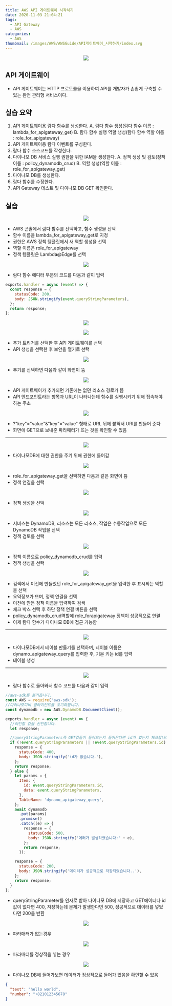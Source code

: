 ```yaml
---
title: AWS API 게이트웨이 시작하기
date: 2020-11-03 21:04:21
tags:
  - API Gateway
  - AWS
categories:
  - AWS
thumbnail: /images/AWS/AWSGuide/API게이트웨이_시작하기/index.svg
---
```


<p align="center"><img src="/images/AWS/AWSGuide/API게이트웨이_시작하기/index.svg"></p>

## API 게이트웨이

- API 게이트웨이는 HTTP 프로토콜을 이용하여 API를 개발자가 손쉽게 구축할 수 있는 완전 관리형 서비스이다.

## 실습 요약

1. API 게이트웨이용 람다 함수를 생성한다.
   A. 람다 함수 생성(람다 함수 이름 : lambda_for_apigateway_get)
   B. 람다 함수 실행 역할 생성(람다 함수 역할 이름 : role_for_apigateway)
2. API 게이트웨이용 람다 이벤트를 구성한다.
3. 람다 함수 소스코드를 작성한다.
4. 다이나모 DB 서비스 실행 권한을 위한 IAM을 생성한다.
   A. 정책 생성 및 검토(정책 이름 : policy_dynamodb_crud)
   B. 역할 생성(역할 이름 : role_for_apigateway_get)
5. 다이나모 DB를 생성한다.
6. 람다 함수를 수정한다.
7. API Gateway 테스트 및 다이나모 DB GET 확인한다.

## 실습

<p align="center"><img src="/images/AWS/AWSGuide/API게이트웨이_시작하기/apigatewayStart.jpg"></p>

- AWS 콘솔에서 람다 함수를 선택하고, 함수 생성을 선택
- 함수 이름을 lambda_for_apigateway_get로 지정
- 권한은 AWS 정책 템플릿에서 새 역할 생성을 선택
- 역할 이름은 role_for_apigateway
- 정책 템플릿은 Lambda@Edge를 선택

<p align="center"><img src="/images/AWS/AWSGuide/API게이트웨이_시작하기/apigatewayStart1.jpg"></p>

- 람다 함수 에디터 부분의 코드를 다음과 같이 입력

```javascript
exports.handler = async (event) => {
  const response = {
    statusCode: 200,
    body: JSON.stringify(event.queryStringParameters),
  };
  return response;
};
```

<p align="center"><img src="/images/AWS/AWSGuide/API게이트웨이_시작하기/apigatewayStart2.jpg"></p>
<p align="center"><img src="/images/AWS/AWSGuide/API게이트웨이_시작하기/apigatewayStart3.jpg"></p>

- 추가 트리거를 선택한 후 API 게이트웨이를 선택
- API 생성을 선택한 후 보안을 열기로 선택

<p align="center"><img src="/images/AWS/AWSGuide/API게이트웨이_시작하기/apigatewayStart4.jpg"></p>

- 추기를 선택하면 다음과 같이 화면이 뜸

<p align="center"><img src="/images/AWS/AWSGuide/API게이트웨이_시작하기/apigatewayStart5.jpg"></p>

- API 게이트웨이가 추가되면 기존에는 없던 리소스 경로가 뜸
- API 엔드포인트라는 항목과 URL이 나타나는데 함수를 실행시키기 위해 접속해야 하는 주소

<p align="center"><img src="/images/AWS/AWSGuide/API게이트웨이_시작하기/apigatewayStart7.jpg"></p>

- ?"key"="value"&"key"="value" 형태로 URL 뒤에 붙혀서 URI를 만들어 준다
- 화면에 GET으로 보내준 파라매터가 뜨는 것을 확인할 수 있음

---

<p align="center"><img src="/images/AWS/AWSGuide/API게이트웨이_시작하기/apigatewayStart8.jpg"></p>

- 다이나모DB에 대한 권한을 주기 위해 권한에 들어감

<p align="center"><img src="/images/AWS/AWSGuide/API게이트웨이_시작하기/apigatewayStart9.jpg"></p>

- role_for_apigateway_get을 선택하면 다음과 같은 화면이 뜸
- 정책 연결을 선택

<p align="center"><img src="/images/AWS/AWSGuide/API게이트웨이_시작하기/apigatewayStart10.jpg"></p>

- 정책 생성을 선택

<p align="center"><img src="/images/AWS/AWSGuide/API게이트웨이_시작하기/apigatewayStart11.jpg"></p>

- 서비스는 DynamoDB, 리소스는 모든 리소스, 작업은 수동작업으로 모든 DynamoDB 작업을 선택
- 정책 검토를 선택

<p align="center"><img src="/images/AWS/AWSGuide/API게이트웨이_시작하기/apigatewayStart12.jpg"></p>

- 정책 이름으로 policy_dynamodb_crud를 입력
- 정책 생성을 선택

<p align="center"><img src="/images/AWS/AWSGuide/API게이트웨이_시작하기/apigatewayStart17.jpg"></p>

- 검색에서 이전에 만들었던 role_for_apigateway_get을 입력한 후 표시되는 역할을 선택
- 요약정보가 뜨며, 정책 연결을 선택
- 이전에 만든 정책 이름을 입력하여 검색
- 체크 박스 선택 후 하단 정책 연결 버튼을 선택
- policy_dynamodb_crud역할에 role_forapigateway 정책이 성공적으로 연결
- 이제 람다 함수가 다이나모 DB에 접근 가능함

---

<p align="center"><img src="/images/AWS/AWSGuide/API게이트웨이_시작하기/apigatewayStart13.jpg"></p>

- 다이나모DB에서 테이블 만들기를 선택하며, 테이블 이름은 dynamo_apigateway_query를 입력한 후, 기본 키는 id를 입력
- 테이블 생성

---

<p align="center"><img src="/images/AWS/AWSGuide/API게이트웨이_시작하기/apigatewayStart14.jpg"></p>

- 람다 함수로 돌아와서 함수 코드를 다음과 같이 입력

```javascript
//aws-sdk를 불러옵니다.
const AWS = require('aws-sdk');
//다이나모디비 클라이언트를 초기화합니다.
const dynamodb = new AWS.DynamoDB.DocumentClient();

exports.handler = async (event) => {
  //리턴할 값을 선언합니다.
  let response;

  //queryStringParameters즉 GET값들이 들어오는지 들어온다면 id가 있는지 체크합니다.
  if (!event.queryStringParameters || !event.queryStringParameters.id) {
    response = {
      statusCode: 400,
      body: JSON.stringify('id가 없습니다.'),
    };
    return response;
  } else {
    let params = {
      Item: {
        id: event.queryStringParameters.id,
        data: event.queryStringParameters,
      },
      TableName: 'dynamo_apigateway_query',
    };
    await dynamodb
      .put(params)
      .promise()
      .catch((e) => {
        response = {
          statusCode: 500,
          body: JSON.stringify('에러가 발생하였습니다:' + e),
        };
        return response;
      });

    response = {
      statusCode: 200,
      body: JSON.stringify('데이터가 성공적으로 저장되었습니다..'),
    };
    return response;
  }
};
```

- queryStringParameter를 인자로 받아 다이나모 DB에 저장하고 GET에이터나 id 값이 없다면 400, 저장하는데 문제가 발생한다면 500, 성공적으로 데이터를 넣었다면 200을 반환

<p align="center"><img src="/images/AWS/AWSGuide/API게이트웨이_시작하기/apigatewayStart15.jpg"></p>

- 파라매터가 없는경우

<p align="center"><img src="/images/AWS/AWSGuide/API게이트웨이_시작하기/apigatewayStart16.jpg"></p>

- 파라매터를 정상적을 넣는 경우

<p align="center"><img src="/images/AWS/AWSGuide/API게이트웨이_시작하기/apigatewayStart18.jpg"></p>

- 다이나오 DB에 들어가보면 데이터가 정상적으로 들어가 있음을 확인할 수 있음

```json
{
  "text": "hello world",
  "number": "+821012345678"
}
```

